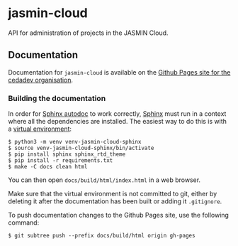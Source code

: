 # jasmin-cloud

API for administration of projects in the JASMIN Cloud.


## Documentation

Documentation for `jasmin-cloud` is available on the
[Github Pages site for the cedadev organisation](http://cedadev.github.io/jasmin-cloud/).

### Building the documentation

In order for [Sphinx autodoc](http://www.sphinx-doc.org/en/stable/ext/autodoc.html)
to work correctly, [Sphinx](http://www.sphinx-doc.org/) must run in a context where
all the dependencies are installed. The easiest way to do this is with a
[virtual environment](https://docs.python.org/3/library/venv.html):

```#sh
$ python3 -m venv venv-jasmin-cloud-sphinx
$ source venv-jasmin-cloud-sphinx/bin/activate
$ pip install sphinx sphinx_rtd_theme
$ pip install -r requirements.txt
$ make -C docs clean html
```

You can then open `docs/build/html/index.html` in a web browser.

Make sure that the virtual environment is not committed to git, either by deleting
it after the documentation has been built or adding it `.gitignore`.

To push documentation changes to the Github Pages site, use the following command:

```
$ git subtree push --prefix docs/build/html origin gh-pages
```
